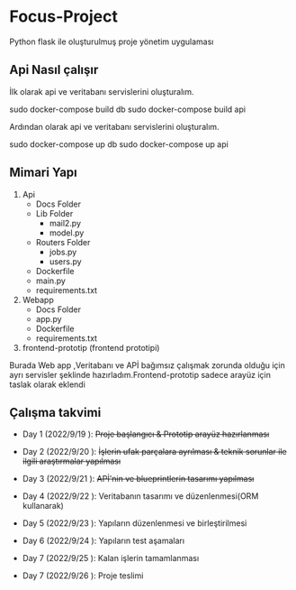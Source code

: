 # Focus-Project
Python flask ile oluşturulmuş proje yönetim uygulaması


## Api Nasıl çalışır 
İlk olarak api ve veritabanı servislerini oluşturalım.

sudo docker-compose build db
sudo docker-compose build api

Ardından olarak api ve veritabanı servislerini oluşturalım.

sudo docker-compose up db
sudo docker-compose up api

## Mimari Yapı


1. Api
    * Docs Folder
    * Lib  Folder
        - mail2.py
        - model.py
    * Routers Folder
         - jobs.py
         - users.py
    * Dockerfile
    * main.py
    * requirements.txt
2. Webapp
    * Docs Folder
    * app.py
    * Dockerfile
    * requirements.txt
3. frontend-prototip (frontend prototipi)


Burada Web app ,Veritabanı ve APİ bağımsız çalışmak zorunda olduğu için ayrı  servisler şeklinde  hazırladım.Frontend-prototip sadece arayüz için taslak olarak eklendi

 



## Çalışma takvimi

* Day 1 (2022/9/19 ): <s>Proje başlangıcı &  Prototip arayüz hazırlanması</s>
* Day 2 (2022/9/20 ): <s>İşlerin ufak parçalara ayrılması & teknik sorunlar ile ilgili araştırmalar yapılması </s>

* Day 3 (2022/9/21 ): <s>APİ'nin ve blueprintlerin tasarımı yapılması</s>

* Day 4 (2022/9/22 ): Veritabanın tasarımı ve düzenlenmesi(ORM kullanarak)

* Day 5 (2022/9/23 ): Yapıların düzenlenmesi ve birleştirilmesi 

* Day 6 (2022/9/24 ): Yapıların test aşamaları

* Day 7 (2022/9/25 ): Kalan işlerin tamamlanması
* Day 7 (2022/9/26 ): Proje teslimi
